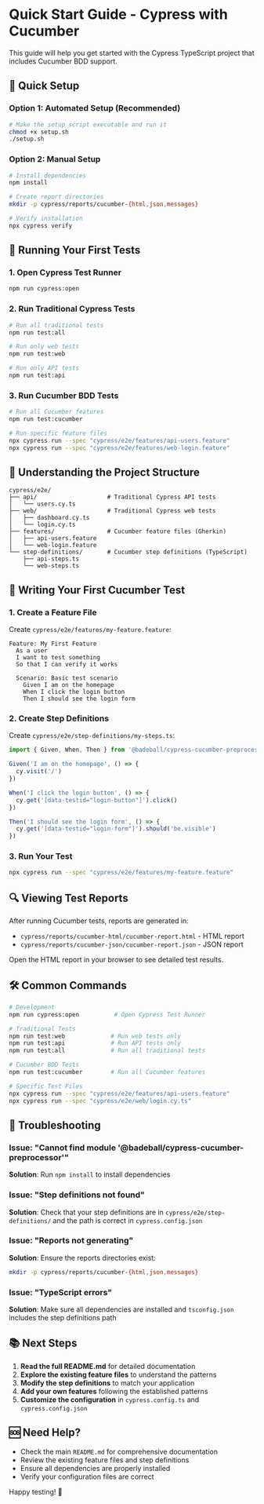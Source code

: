 # Quick Start Guide - Cypress with Cucumber

This guide will help you get started with the Cypress TypeScript project that includes Cucumber BDD support.

## 🚀 Quick Setup

### Option 1: Automated Setup (Recommended)
```bash
# Make the setup script executable and run it
chmod +x setup.sh
./setup.sh
```

### Option 2: Manual Setup
```bash
# Install dependencies
npm install

# Create report directories
mkdir -p cypress/reports/cucumber-{html,json,messages}

# Verify installation
npx cypress verify
```

## 🧪 Running Your First Tests

### 1. Open Cypress Test Runner
```bash
npm run cypress:open
```

### 2. Run Traditional Cypress Tests
```bash
# Run all traditional tests
npm run test:all

# Run only web tests
npm run test:web

# Run only API tests
npm run test:api
```

### 3. Run Cucumber BDD Tests
```bash
# Run all Cucumber features
npm run test:cucumber

# Run specific feature files
npx cypress run --spec "cypress/e2e/features/api-users.feature"
npx cypress run --spec "cypress/e2e/features/web-login.feature"
```

## 📁 Understanding the Project Structure

```
cypress/e2e/
├── api/                    # Traditional Cypress API tests
│   └── users.cy.ts
├── web/                    # Traditional Cypress web tests
│   ├── dashboard.cy.ts
│   └── login.cy.ts
├── features/               # Cucumber feature files (Gherkin)
│   ├── api-users.feature
│   └── web-login.feature
└── step-definitions/       # Cucumber step definitions (TypeScript)
    ├── api-steps.ts
    └── web-steps.ts
```

## 📝 Writing Your First Cucumber Test

### 1. Create a Feature File
Create `cypress/e2e/features/my-feature.feature`:

```gherkin
Feature: My First Feature
  As a user
  I want to test something
  So that I can verify it works

  Scenario: Basic test scenario
    Given I am on the homepage
    When I click the login button
    Then I should see the login form
```

### 2. Create Step Definitions
Create `cypress/e2e/step-definitions/my-steps.ts`:

```typescript
import { Given, When, Then } from '@badeball/cypress-cucumber-preprocessor'

Given('I am on the homepage', () => {
  cy.visit('/')
})

When('I click the login button', () => {
  cy.get('[data-testid="login-button"]').click()
})

Then('I should see the login form', () => {
  cy.get('[data-testid="login-form"]').should('be.visible')
})
```

### 3. Run Your Test
```bash
npx cypress run --spec "cypress/e2e/features/my-feature.feature"
```

## 🔍 Viewing Test Reports

After running Cucumber tests, reports are generated in:
- `cypress/reports/cucumber-html/cucumber-report.html` - HTML report
- `cypress/reports/cucumber-json/cucumber-report.json` - JSON report

Open the HTML report in your browser to see detailed test results.

## 🛠️ Common Commands

```bash
# Development
npm run cypress:open          # Open Cypress Test Runner

# Traditional Tests
npm run test:web             # Run web tests only
npm run test:api             # Run API tests only
npm run test:all             # Run all traditional tests

# Cucumber BDD Tests
npm run test:cucumber        # Run all Cucumber features

# Specific Test Files
npx cypress run --spec "cypress/e2e/features/api-users.feature"
npx cypress run --spec "cypress/e2e/web/login.cy.ts"
```

## 🐛 Troubleshooting

### Issue: "Cannot find module '@badeball/cypress-cucumber-preprocessor'"
**Solution**: Run `npm install` to install dependencies

### Issue: "Step definitions not found"
**Solution**: Check that your step definitions are in `cypress/e2e/step-definitions/` and the path is correct in `cypress.config.json`

### Issue: "Reports not generating"
**Solution**: Ensure the reports directories exist:
```bash
mkdir -p cypress/reports/cucumber-{html,json,messages}
```

### Issue: "TypeScript errors"
**Solution**: Make sure all dependencies are installed and `tsconfig.json` includes the step definitions path

## 📚 Next Steps

1. **Read the full README.md** for detailed documentation
2. **Explore the existing feature files** to understand the patterns
3. **Modify the step definitions** to match your application
4. **Add your own features** following the established patterns
5. **Customize the configuration** in `cypress.config.ts` and `cypress.config.json`

## 🆘 Need Help?

- Check the main `README.md` for comprehensive documentation
- Review the existing feature files and step definitions
- Ensure all dependencies are properly installed
- Verify your configuration files are correct

Happy testing! 🎉
